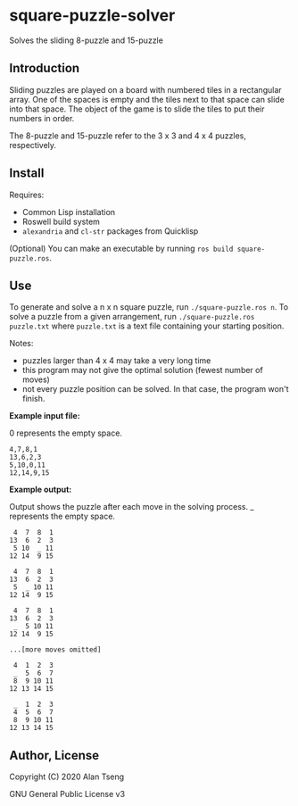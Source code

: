 # square-puzzle-solver
Solves the sliding 8-puzzle and 15-puzzle

## Introduction
Sliding puzzles are played on a board with numbered tiles in a rectangular array.
One of the spaces is empty and the tiles next to that space can slide into that space.
The object of the game is to slide the tiles to put their numbers in order.

The 8-puzzle and 15-puzzle refer to the 3 x 3 and 4 x 4 puzzles, respectively.

## Install
Requires:
- Common Lisp installation
- Roswell build system
- `alexandria` and `cl-str` packages from Quicklisp

(Optional) You can make an executable by running `ros build square-puzzle.ros`.

## Use

To generate and solve a n x n square puzzle, run `./square-puzzle.ros n`.
To solve a puzzle from a given arrangement, run `./square-puzzle.ros puzzle.txt` where `puzzle.txt` is a text file containing your starting position.

Notes:
- puzzles larger than 4 x 4 may take a very long time
- this program may not give the optimal solution (fewest number of moves)
- not every puzzle position can be solved. In that case, the program won't finish.

**Example input file:**

0 represents the empty space.
```
4,7,8,1 
13,6,2,3 
5,10,0,11 
12,14,9,15
```

**Example output:**

Output shows the puzzle after each move in the solving process.
_ represents the empty space.

```
 4  7  8  1 
13  6  2  3 
 5 10  _ 11 
12 14  9 15 

 4  7  8  1 
13  6  2  3 
 5  _ 10 11 
12 14  9 15 

 4  7  8  1 
13  6  2  3 
 _  5 10 11 
12 14  9 15 

...[more moves omitted]

 4  1  2  3 
 _  5  6  7 
 8  9 10 11 
12 13 14 15 

 _  1  2  3 
 4  5  6  7 
 8  9 10 11 
12 13 14 15 
```

## Author, License

Copyright (C) 2020  Alan Tseng

GNU General Public License v3
